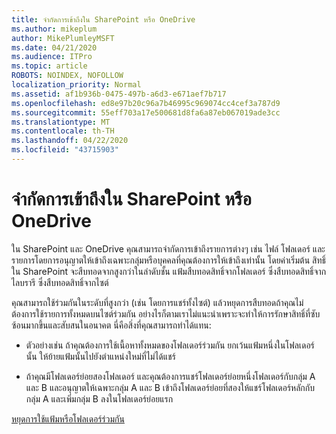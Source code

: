 ```yaml
---
title: จํากัดการเข้าถึงใน SharePoint หรือ OneDrive
ms.author: mikeplum
author: MikePlumleyMSFT
ms.date: 04/21/2020
ms.audience: ITPro
ms.topic: article
ROBOTS: NOINDEX, NOFOLLOW
localization_priority: Normal
ms.assetid: af1b936b-0475-497b-a6d3-e671aef7b717
ms.openlocfilehash: ed8e97b20c96a7b46995c969074cc4cef3a787d9
ms.sourcegitcommit: 55eff703a17e500681d8fa6a87eb067019ade3cc
ms.translationtype: MT
ms.contentlocale: th-TH
ms.lasthandoff: 04/22/2020
ms.locfileid: "43715903"
---
```

# <a name="restrict-access-in-sharepoint-or-onedrive"></a>จํากัดการเข้าถึงใน SharePoint หรือ OneDrive

ใน SharePoint และ OneDrive คุณสามารถจํากัดการเข้าถึงรายการต่างๆ เช่น ไฟล์ โฟลเดอร์ และรายการโดยการอนุญาตให้เข้าถึงเฉพาะกลุ่มหรือบุคคลที่คุณต้องการให้เข้าถึงเท่านั้น โดยค่าเริ่มต้น สิทธิ์ใน SharePoint จะสืบทอดจากสูงกว่าในลําดับชั้น แฟ้มสืบทอดสิทธิ์จากโฟลเดอร์ ซึ่งสืบทอดสิทธิ์จากไลบรารี ซึ่งสืบทอดสิทธิ์จากไซต์
  
คุณสามารถใช้ร่วมกันในระดับที่สูงกว่า (เช่น โดยการแชร์ทั้งไซต์) แล้วหยุดการสืบทอดถ้าคุณไม่ต้องการใช้รายการทั้งหมดบนไซต์ร่วมกัน อย่างไรก็ตามเราไม่แนะนําเพราะจะทําให้การรักษาสิทธิ์ที่ซับซ้อนมากขึ้นและสับสนในอนาคต นี่คือสิ่งที่คุณสามารถทําได้แทน:
  
- ตัวอย่างเช่น ถ้าคุณต้องการใช้เนื้อหาทั้งหมดของโฟลเดอร์ร่วมกัน ยกเว้นแฟ้มหนึ่งในโฟลเดอร์ นั้น ให้ย้ายแฟ้มนั้นไปยังตําแหน่งใหม่ที่ไม่ได้แชร์
    
- ถ้าคุณมีโฟลเดอร์ย่อยสองโฟลเดอร์ และคุณต้องการแชร์โฟลเดอร์ย่อยหนึ่งโฟลเดอร์กับกลุ่ม A และ B และอนุญาตให้เฉพาะกลุ่ม A และ B เข้าถึงโฟลเดอร์ย่อยที่สองให้แชร์โฟลเดอร์หลักกับกลุ่ม A และเพิ่มกลุ่ม B ลงในโฟลเดอร์ย่อยแรก
    
[หยุดการใช้แฟ้มหรือโฟลเดอร์ร่วมกัน](https://go.microsoft.com/fwlink/?linkid=2008861)
  

